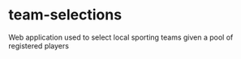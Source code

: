 # team-selections
Web application used to select local sporting teams given a pool of registered players

